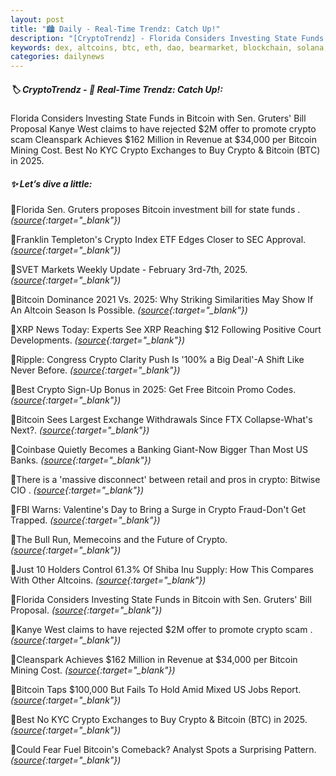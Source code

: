 ```yaml
---
layout: post
title: "🏙️ Daily - Real-Time Trendz: Catch Up!"
description: "[CryptoTrendz] - Florida Considers Investing State Funds in Bitcoin with Sen. Gruters' Bill Proposal Kanye West claims to have rejected $2M offer to promote crypto scam Cleanspark Achieves $162 Million in Revenue at $34,000 per Bitcoin Mining Cost. Best No KYC Crypto Exchanges to Buy Crypto & Bitcoin (BTC) in 2025."
keywords: dex, altcoins, btc, eth, dao, bearmarket, blockchain, solana, trends, crypto, blockchains
categories: dailynews
---
```


##### 🏷️  CryptoTrendz - 📌 *Real-Time Trendz: Catch Up!:*

Florida Considers Investing State Funds in Bitcoin with Sen. Gruters' Bill Proposal Kanye West claims to have rejected $2M offer to promote crypto scam Cleanspark Achieves $162 Million in Revenue at $34,000 per Bitcoin Mining Cost. Best No KYC Crypto Exchanges to Buy Crypto & Bitcoin (BTC) in 2025.

##### ✨ *Let’s dive a little:*


🔹Florida Sen. Gruters proposes Bitcoin investment bill for state funds . *([source](https://s.avyag.com/ykjn){:target="_blank"})*

🔹Franklin Templeton's Crypto Index ETF Edges Closer to SEC Approval. *([source](https://s.avyag.com/yvyg){:target="_blank"})*

🔹SVET Markets Weekly Update - February 3rd-7th, 2025. *([source](https://s.avyag.com/65wk){:target="_blank"})*

🔹Bitcoin Dominance 2021 Vs. 2025: Why Striking Similarities May Show If An Altcoin Season Is Possible. *([source](https://s.avyag.com/xa7b){:target="_blank"})*

🔹XRP News Today: Experts See XRP Reaching $12 Following Positive Court Developments. *([source](https://s.avyag.com/pbox){:target="_blank"})*

🔹Ripple: Congress Crypto Clarity Push Is '100% a Big Deal'-A Shift Like Never Before. *([source](https://s.avyag.com/6p6m){:target="_blank"})*

🔹Best Crypto Sign-Up Bonus in 2025: Get Free Bitcoin Promo Codes. *([source](https://s.avyag.com/7vng){:target="_blank"})*

🔹Bitcoin Sees Largest Exchange Withdrawals Since FTX Collapse-What's Next?. *([source](https://s.avyag.com/05ij){:target="_blank"})*

🔹Coinbase Quietly Becomes a Banking Giant-Now Bigger Than Most US Banks. *([source](https://s.avyag.com/1b3b){:target="_blank"})*

🔹There is a &#039;massive disconnect&#039; between retail and pros in crypto: Bitwise CIO . *([source](https://s.avyag.com/my2u){:target="_blank"})*

🔹FBI Warns: Valentine's Day to Bring a Surge in Crypto Fraud-Don't Get Trapped. *([source](https://s.avyag.com/eotg){:target="_blank"})*

🔹The Bull Run, Memecoins and the Future of Crypto. *([source](https://s.avyag.com/z0v8){:target="_blank"})*

🔹Just 10 Holders Control 61.3% Of Shiba Inu Supply: How This Compares With Other Altcoins. *([source](https://s.avyag.com/kvho){:target="_blank"})*

🔹Florida Considers Investing State Funds in Bitcoin with Sen. Gruters' Bill Proposal. *([source](https://s.avyag.com/95i6){:target="_blank"})*

🔹Kanye West claims to have rejected $2M offer to promote crypto scam . *([source](https://s.avyag.com/48dq){:target="_blank"})*

🔹Cleanspark Achieves $162 Million in Revenue at $34,000 per Bitcoin Mining Cost. *([source](https://s.avyag.com/kue6){:target="_blank"})*

🔹Bitcoin Taps $100,000 But Fails To Hold Amid Mixed US Jobs Report. *([source](https://s.avyag.com/jljm){:target="_blank"})*

🔹Best No KYC Crypto Exchanges to Buy Crypto & Bitcoin (BTC) in 2025. *([source](https://s.avyag.com/dmp0){:target="_blank"})*

🔹Could Fear Fuel Bitcoin's Comeback? Analyst Spots a Surprising Pattern. *([source](https://s.avyag.com/ti17){:target="_blank"})*
